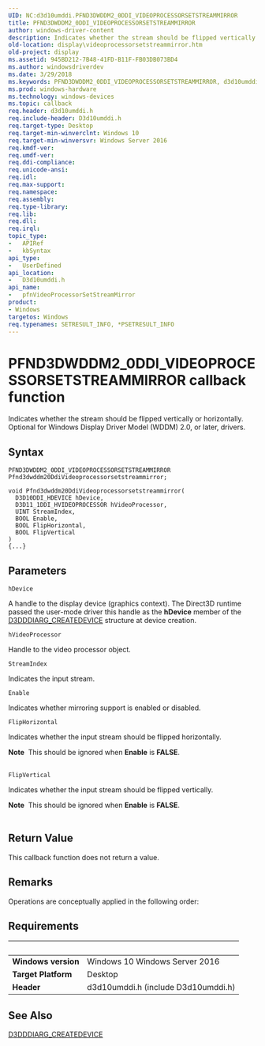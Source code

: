 ```yaml
---
UID: NC:d3d10umddi.PFND3DWDDM2_0DDI_VIDEOPROCESSORSETSTREAMMIRROR
title: PFND3DWDDM2_0DDI_VIDEOPROCESSORSETSTREAMMIRROR
author: windows-driver-content
description: Indicates whether the stream should be flipped vertically or horizontally. Optional for Windows Display Driver Model (WDDM) 2.0, or later, drivers.
old-location: display\videoprocessorsetstreammirror.htm
old-project: display
ms.assetid: 945BD212-7B48-41FD-B11F-FB03DB073BD4
ms.author: windowsdriverdev
ms.date: 3/29/2018
ms.keywords: PFND3DWDDM2_0DDI_VIDEOPROCESSORSETSTREAMMIRROR, d3d10umddi/pfnVideoProcessorSetStreamMirror, display.videoprocessorsetstreammirror, pfnVideoProcessorSetStreamMirror, pfnVideoProcessorSetStreamMirror callback function [Display Devices]
ms.prod: windows-hardware
ms.technology: windows-devices
ms.topic: callback
req.header: d3d10umddi.h
req.include-header: D3d10umddi.h
req.target-type: Desktop
req.target-min-winverclnt: Windows 10
req.target-min-winversvr: Windows Server 2016
req.kmdf-ver: 
req.umdf-ver: 
req.ddi-compliance: 
req.unicode-ansi: 
req.idl: 
req.max-support: 
req.namespace: 
req.assembly: 
req.type-library: 
req.lib: 
req.dll: 
req.irql: 
topic_type:
-	APIRef
-	kbSyntax
api_type:
-	UserDefined
api_location:
-	D3d10umddi.h
api_name:
-	pfnVideoProcessorSetStreamMirror
product:
- Windows
targetos: Windows
req.typenames: SETRESULT_INFO, *PSETRESULT_INFO
---
```



# PFND3DWDDM2_0DDI_VIDEOPROCESSORSETSTREAMMIRROR callback function
Indicates whether the stream should be flipped vertically or horizontally. Optional for Windows Display Driver Model (WDDM) 2.0, or later, drivers.

## Syntax

```
PFND3DWDDM2_0DDI_VIDEOPROCESSORSETSTREAMMIRROR Pfnd3dwddm20DdiVideoprocessorsetstreammirror;

void Pfnd3dwddm20DdiVideoprocessorsetstreammirror(
  D3D10DDI_HDEVICE hDevice,
  D3D11_1DDI_HVIDEOPROCESSOR hVideoProcessor,
  UINT StreamIndex,
  BOOL Enable,
  BOOL FlipHorizontal,
  BOOL FlipVertical
)
{...}
```

## Parameters

`hDevice`

A handle to the display device (graphics context). The Direct3D runtime passed the user-mode driver this handle as the <b>hDevice</b> member of the <a href="https://msdn.microsoft.com/library/windows/hardware/ff542931">D3DDDIARG_CREATEDEVICE</a> structure at device creation.

`hVideoProcessor`

Handle to the video processor object.

`StreamIndex`

Indicates the input stream.

`Enable`

Indicates whether mirroring support is enabled or disabled.

`FlipHorizontal`

Indicates whether the input stream should be flipped horizontally.



<div class="alert"><b>Note</b>  This should be ignored when <b>Enable</b> is <b>FALSE</b>.</div>
<div> </div>

`FlipVertical`

Indicates whether the input stream should be flipped vertically.



<div class="alert"><b>Note</b>  This should be ignored when <b>Enable</b> is <b>FALSE</b>.
</div>
<div> </div>


## Return Value

This callback function does not return a value.

## Remarks

Operations are conceptually applied in the following order:

## Requirements
| &nbsp; | &nbsp; |
| ---- |:---- |
| **Windows version** | Windows 10 Windows Server 2016 |
| **Target Platform** | Desktop |
| **Header** | d3d10umddi.h (include D3d10umddi.h) |

## See Also

<a href="https://msdn.microsoft.com/library/windows/hardware/ff542931">D3DDDIARG_CREATEDEVICE</a>